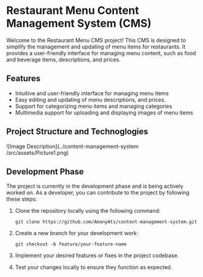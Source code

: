 
# Restaurant Menu Content Management System (CMS)

Welcome to the Restaurant Menu CMS project! This CMS is designed to simplify the management and updating of menu items for restaurants. It provides a user-friendly interface for managing menu content, such as food and beverage items, descriptions, and prices. 

## Features

- Intuitive and user-friendly interface for managing menu items
- Easy editing and updating of menu descriptions, and prices.
- Support for categorizing menu items and managing categories
- Multimedia support for uploading and displaying images of menu items

## Project Structure and Technoglogies 
![Image Description](../content-management-system
/src/assets/Picture1.png)


## Development Phase

The project is currently in the development phase and is being actively worked on. As a developer, you can contribute to the project by following these steps:

1. Clone the repository locally using the following command:
   ```
   git clone https://github.com/AmanyAts/content-management-system.git
   ```

2. Create a new branch for your development work:
   ```
   git checkout -b feature/your-feature-name
   ```

3. Implement your desired features or fixes in the project codebase.

4. Test your changes locally to ensure they function as expected.


